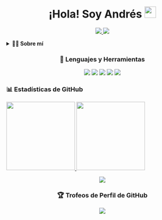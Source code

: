 <!-- Encabezado -->
<h1 align="center">¡Hola! Soy Andrés <img src="./src/wave.gif" width="30px"></h1>

<!-- Enlaces a tus perfiles -->
<p align="center">
    <a href="https://www.linkedin.com/in/andres-arias-792364229/" target="_blank">
        <img src="https://img.shields.io/badge/LinkedIn-Andrés_Arias-blue?style=for-the-badge&logo=linkedin"/>
    </a>
    <a href="https://github.com/AndresCortesA" target="_blank">
        <img src="https://img.shields.io/badge/GitHub-AndrésCortesA-black?style=for-the-badge&logo=github"/>
    </a>
</p>

<!-- Sobre mí -->
<details>
    <summary><strong>👨‍💻 Sobre mí</strong></summary>
    <p>
        ¡Hola! Soy Andrés, un apasionado estudiante Backend Developer interesado en el análisis de datos y el desarrollo backend en Java.
        Actualmente, estoy estudiando y practicando Spring, Java avanzado, MySQL y Go (Golang). Me encanta aprender nuevas tecnologías
        y construir proyectos emocionantes.
    </p>
</details>

<!-- Lenguajes y herramientas -->
<h3 align="center">🚀 Lenguajes y Herramientas</h3>
<p align="center">
    <img src="https://img.shields.io/badge/GO-1.20-blue?style=for-the-badge&logo=go"/>
    <img src="https://img.shields.io/badge/Java-15-orange?style=for-the-badge&logo=java"/>
    <img src="https://img.shields.io/badge/MySQL-8-blue?style=for-the-badge&logo=mysql"/>
    <img src="https://img.shields.io/badge/SpringBoot-framework-brightgreen?style=for-the-badge&logo=spring"/>
    <img src="https://img.shields.io/badge/Python-3.9-blue?style=for-the-badge&logo=python"/>
</p>

<!-- Estadísticas de GitHub -->
<h3 align="left">📊 Estadísticas de GitHub</h3>
<div>
    <a href="https://github.com/AndresCortesA">
        <img height="180em" src="https://github-readme-stats.vercel.app/api?username=AndresCortesA&show_icons=true&theme=radical&include_all_commits=true&count_private=true"/>
    </a>
    <a href="https://github.com/AndresCortesA">
        <img height="180em" src="https://github-readme-stats.vercel.app/api/top-langs/?username=AndresCortesA&layout=compact&langs_count=7&theme=radical"/>
    </a>
</div>

<!-- Contribuciones de GitHub animadas -->
<p align="center">
    <img src="https://github.com/AndresCortesA/AndresCortesA/blob/output/github-contribution-grid-snake.gif"/>
</p>

<!-- Trofeos de perfil de GitHub -->
<h3 align="center">🏆 Trofeos de Perfil de GitHub</h3>
<p align="center">
    <a href="https://github.com/AndresCortesA">
        <img src="https://github-profile-trophy.vercel.app/?username=AndresCortesA&no-frame=true&theme=onedark&rank=SECRET,SSS,SS,S,AAA,AA,A"/>
    </a>
</p>
